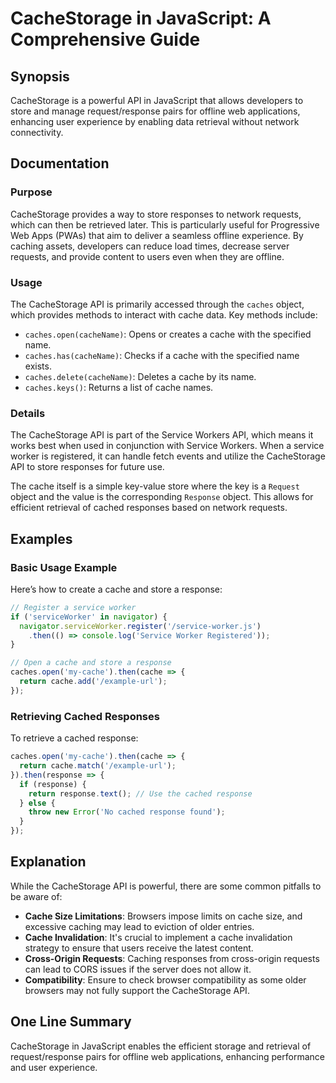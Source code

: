 <!--
Meta Description: # CacheStorage in JavaScript: A Comprehensive Guide ## Synopsis CacheStorage is a powerful API in JavaScript that allows developers to store and manag...
Meta Keywords: cache, response, cachestorage, api, caches
-->

# CacheStorage in JavaScript: A Comprehensive Guide

## Synopsis
CacheStorage is a powerful API in JavaScript that allows developers to store and manage request/response pairs for offline web applications, enhancing user experience by enabling data retrieval without network connectivity.

## Documentation

### Purpose
CacheStorage provides a way to store responses to network requests, which can then be retrieved later. This is particularly useful for Progressive Web Apps (PWAs) that aim to deliver a seamless offline experience. By caching assets, developers can reduce load times, decrease server requests, and provide content to users even when they are offline.

### Usage
The CacheStorage API is primarily accessed through the `caches` object, which provides methods to interact with cache data. Key methods include:

- `caches.open(cacheName)`: Opens or creates a cache with the specified name.
- `caches.has(cacheName)`: Checks if a cache with the specified name exists.
- `caches.delete(cacheName)`: Deletes a cache by its name.
- `caches.keys()`: Returns a list of cache names.

### Details
The CacheStorage API is part of the Service Workers API, which means it works best when used in conjunction with Service Workers. When a service worker is registered, it can handle fetch events and utilize the CacheStorage API to store responses for future use.

The cache itself is a simple key-value store where the key is a `Request` object and the value is the corresponding `Response` object. This allows for efficient retrieval of cached responses based on network requests.

## Examples

### Basic Usage Example
Here’s how to create a cache and store a response:

```javascript
// Register a service worker
if ('serviceWorker' in navigator) {
  navigator.serviceWorker.register('/service-worker.js')
    .then(() => console.log('Service Worker Registered'));
}

// Open a cache and store a response
caches.open('my-cache').then(cache => {
  return cache.add('/example-url');
});
```

### Retrieving Cached Responses
To retrieve a cached response:

```javascript
caches.open('my-cache').then(cache => {
  return cache.match('/example-url');
}).then(response => {
  if (response) {
    return response.text(); // Use the cached response
  } else {
    throw new Error('No cached response found');
  }
});
```

## Explanation
While the CacheStorage API is powerful, there are some common pitfalls to be aware of:

- **Cache Size Limitations**: Browsers impose limits on cache size, and excessive caching may lead to eviction of older entries.
- **Cache Invalidation**: It's crucial to implement a cache invalidation strategy to ensure that users receive the latest content.
- **Cross-Origin Requests**: Caching responses from cross-origin requests can lead to CORS issues if the server does not allow it.
- **Compatibility**: Ensure to check browser compatibility as some older browsers may not fully support the CacheStorage API.

## One Line Summary
CacheStorage in JavaScript enables the efficient storage and retrieval of request/response pairs for offline web applications, enhancing performance and user experience.
